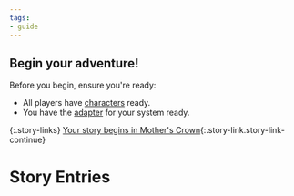```yaml
---
tags:
- guide
---
```


## Begin your adventure!

Before you begin, ensure you're ready:

* All players have [characters](040-starter-characters.md) ready.
* You have the [adapter](600-adapters.md) for your system ready.

{:.story-links}
[Your story begins in Mother's Crown](100-mothers-crown.md){:.story-link.story-link-continue}

# Story Entries
